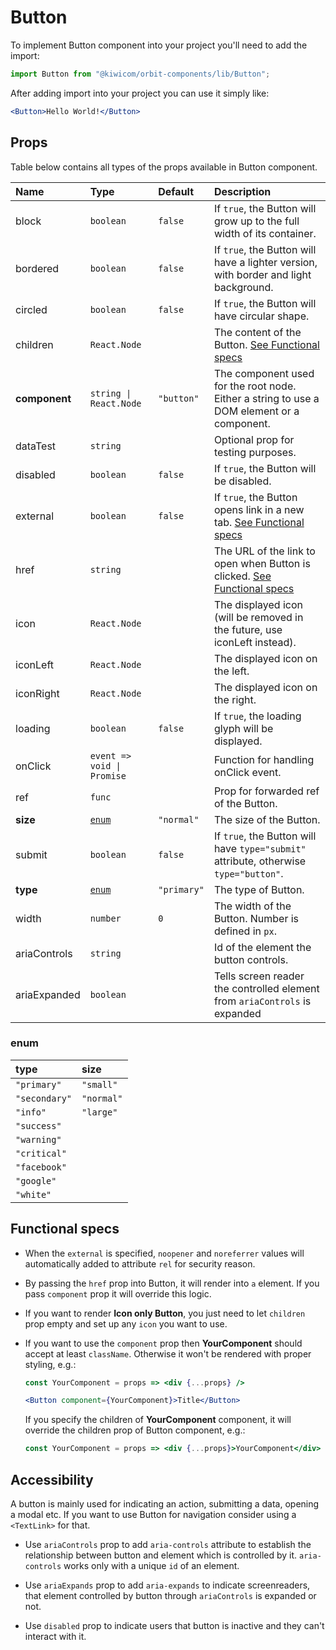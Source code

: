 # Button
To implement Button component into your project you'll need to add the import:
```jsx
import Button from "@kiwicom/orbit-components/lib/Button";
```
After adding import into your project you can use it simply like:
```jsx
<Button>Hello World!</Button>
```
## Props
Table below contains all types of the props available in Button component.

| Name          | Type                              | Default         | Description                      |
| :------------ | :-------------------------------- | :-------------- | :------------------------------- |
| block         | `boolean`                         | `false`         | If `true`, the Button will grow up to the full width of its container.
| bordered      | `boolean`                         | `false`         | If `true`, the Button will have a lighter version, with border and light background.
| circled       | `boolean`                         | `false`         | If `true`, the Button will have circular shape.
| children      | `React.Node`                      |                 | The content of the Button. [See Functional specs](#functional-specs)
| **component** | `string \| React.Node`            | `"button"`      | The component used for the root node. Either a string to use a DOM element or a component.
| dataTest      | `string`                          |                 | Optional prop for testing purposes.
| disabled      | `boolean`                         | `false`         | If `true`, the Button will be disabled.
| external      | `boolean`                         | `false`         | If `true`, the Button opens link in a new tab. [See Functional specs](#functional-specs)
| href          | `string`                          |                 | The URL of the link to open when Button is clicked. [See Functional specs](#functional-specs)
| icon          | `React.Node`                      |                 | The displayed icon (will be removed in the future, use iconLeft instead).
| iconLeft      | `React.Node`                      |                 | The displayed icon on the left.
| iconRight     | `React.Node`                      |                 | The displayed icon on the right.
| loading       | `boolean`                         | `false`         | If `true`, the loading glyph will be displayed.
| onClick       | `event => void \| Promise`        |                 | Function for handling onClick event.
| ref           | `func`                            |                 | Prop for forwarded ref of the Button.
| **size**      | [`enum`](#enum)                   | `"normal"`      | The size of the Button.
| submit        | `boolean`                         | `false`         | If `true`, the Button will have `type="submit"` attribute, otherwise `type="button"`.
| **type**      | [`enum`](#enum)                   | `"primary"`     | The type of Button.
| width         | `number`                          | `0`             | The width of the Button. Number is defined in `px`.
| ariaControls  | `string`                          |                 | Id of the element the button controls.
| ariaExpanded  | `boolean`                         |                 | Tells screen reader the controlled element from `ariaControls` is expanded

### enum

| type          | size       |
| :------------ | :--------- |
| `"primary"`   | `"small"`  |
| `"secondary"` | `"normal"` |
| `"info"`      | `"large"`  |
| `"success"`   |            |
| `"warning"`   |            |
| `"critical"`  |            |
| `"facebook"`  |            |
| `"google"`    |            |
| `"white"`     |            |

## Functional specs
* When the `external` is specified, `noopener` and `noreferrer` values will automatically added to attribute `rel` for security reason.

* By passing the `href` prop into Button, it will render into `a` element. If you pass `component` prop it will override this logic.

* If you want to render **Icon only Button**, you just need to let `children` prop empty and set up any `icon` you want to use.

* If you want to use the `component` prop then **YourComponent** should accept at least `className`. Otherwise it won't be rendered with proper styling, e.g.:
  ```jsx
  const YourComponent = props => <div {...props} />
  
  <Button component={YourComponent}>Title</Button>
  ```
  If you specify the children of **YourComponent** component, it will override the children prop of Button component, e.g.:
  ```jsx
  const YourComponent = props => <div {...props}>YourComponent</div>
  ```

## Accessibility
A button is mainly used for indicating an action, submitting a data, opening a modal etc. If you want to use Button for navigation consider using a `<TextLink>` for that.

* Use `ariaControls` prop to add `aria-controls` attribute to establish the relationship between button and element which is controlled by it. `aria-controls` works only with a unique `id` of an element. 

* Use `ariaExpands` prop to add `aria-expands` to indicate screenreaders, that element controlled by button through `ariaControls` is expanded or not.

* Use `disabled` prop to indicate users that button is inactive and they can't interact with it.
